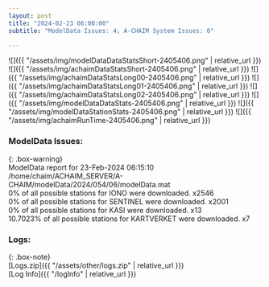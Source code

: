 ```yaml
---
layout: post
title: "2024-02-23 06:00:00"
subtitle: "ModelData Issues: 4; A-CHAIM System Issues: 0"

---
```


![]({{ "/assets/img/modelDataDataStatsShort-2405406.png" | relative_url }})
![]({{ "/assets/img/achaimDataStatsShort-2405406.png" | relative_url }})
![]({{ "/assets/img/achaimDataStatsLong00-2405406.png" | relative_url }})
![]({{ "/assets/img/achaimDataStatsLong01-2405406.png" | relative_url }})
![]({{ "/assets/img/achaimDataStatsLong02-2405406.png" | relative_url }})
![]({{ "/assets/img/modelDataDataStats-2405406.png" | relative_url }})
![]({{ "/assets/img/modelDataStationStats-2405406.png" | relative_url }})
![]({{ "/assets/img/achaimRunTime-2405406.png" | relative_url }})


### ModelData Issues:  
  
{: .box-warning}  
 ModelData report for 23-Feb-2024 06:15:10   
 /home/chaim/ACHAIM_SERVER/A-CHAIM/modelData/2024/054/06/modelData.mat   
 0% of all possible stations for IONO were downloaded. x2546   
 0% of all possible stations for SENTINEL were downloaded. x2001   
 0% of all possible stations for KASI were downloaded. x13   
 10.7023% of all possible stations for KARTVERKET were downloaded. x7   
  


### Logs:  
  
{: .box-note}  
[Logs.zip]({{ "/assets/other/logs.zip" | relative_url }})  
[Log Info]({{ "/logInfo" | relative_url }})  
